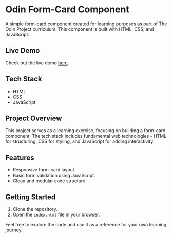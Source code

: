 # Odin Form-Card Component

A simple form-card component created for learning purposes as part of The Odin Project curriculum. This component is built with HTML, CSS, and JavaScript.

## Live Demo

Check out the live demo [here](https://jainck.github.io/Form-card/).

## Tech Stack

- HTML
- CSS
- JavaScript

## Project Overview

This project serves as a learning exercise, focusing on building a form-card component. The tech stack includes fundamental web technologies - HTML for structuring, CSS for styling, and JavaScript for adding interactivity.

## Features

- Responsive form-card layout.
- Basic form validation using JavaScript.
- Clean and modular code structure.

## Getting Started

1. Clone the repository.
2. Open the `index.html` file in your browser.

Feel free to explore the code and use it as a reference for your own learning journey.

